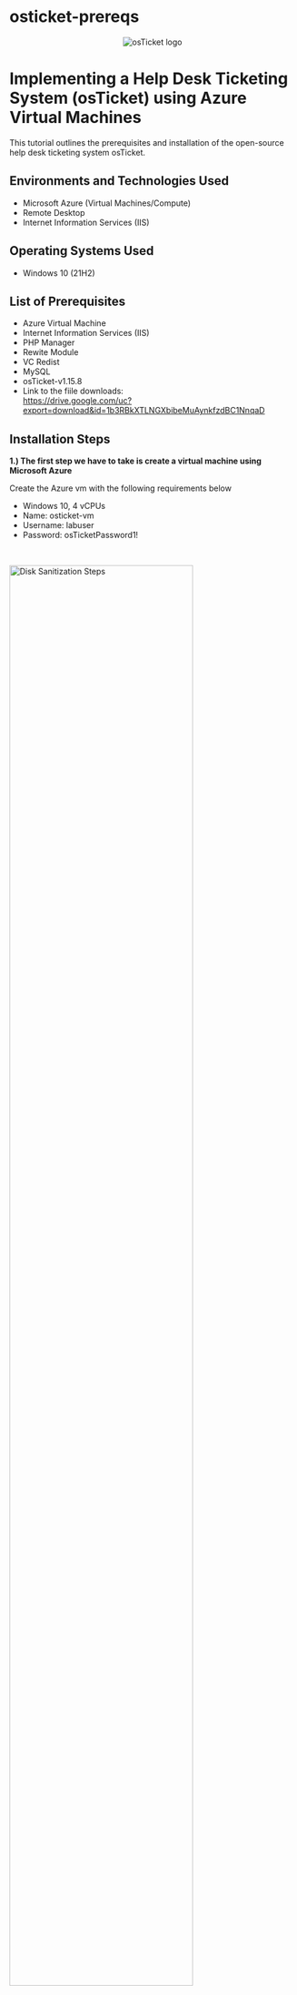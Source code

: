 # osticket-prereqs
<p align="center">
<img src="https://i.imgur.com/Clzj7Xs.png" alt="osTicket logo"/>
</p>

<h1>Implementing a Help Desk Ticketing System (osTicket) using Azure Virtual Machines</h1>
This tutorial outlines the prerequisites and installation of the open-source help desk ticketing system osTicket.<br />

<h2>Environments and Technologies Used</h2>

- Microsoft Azure (Virtual Machines/Compute)
- Remote Desktop
- Internet Information Services (IIS)

<h2>Operating Systems Used </h2>

- Windows 10</b> (21H2)

<h2>List of Prerequisites</h2>

- Azure Virtual Machine  
- Internet Information Services (IIS)
- PHP Manager
- Rewite Module 
- VC Redist
- MySQL
- osTicket-v1.15.8
- Link to the fiile downloads:<br>
  https://drive.google.com/uc?export=download&id=1b3RBkXTLNGXbibeMuAynkfzdBC1NnqaD

<h2>Installation Steps</h2>

<p><b>1.) The first step we have to take is create a virtual machine using Microsoft Azure</b><p>
<p>Create the Azure vm with the following requirements below</p>

- Windows 10, 4 vCPUs
- Name: osticket-vm
- Username: labuser
- Password: osTicketPassword1!
<br />

<p>
<img src="https://i.imgur.com/Tj4r5V6.png" height="80%" width="80%" alt="Disk Sanitization Steps"/>
</p>

<p><b>2.) Once you have created your virtual machine you will want to connect to it by using the public ip address the vm is setup with. You will connect using the remote desktop connection app.</b></p>
<br />

<p>
<img src="https://i.imgur.com/iTWyTzw.png" height="50%" width="50%" alt="Disk Sanitization Steps"/>
</p>

<p><b>3.)Download the osTicket-installation-files.zip and unzip it on to your remote desktop.</b></p>
<p>We will use the files in this folder to install osTicket and some of the dependencies</p>
<p>The folder should be called "osTicket-Installation-Files</p>

<img src="https://i.imgur.com/V8mUNPQ.jpeg" height="50%" width="50%" alt="folder download"/>
<br />

<p><b>4.)Next we will need to enable IIS and CGI</b></p>
<p>Navigate to Control Panel --> Programs --> Programs and Features --> Turn Windows features on or off</p>
  <img src="https://i.imgur.com/w4UPobO.png" height="60%" width="50%" alt="Control Panel "/>
  <img src="https://i.imgur.com/8HmT6G8.png" height="50%" width="50%" alt='Control Panel'/>
<p><b>Make sure all the following boxes are checked</b></p>
<p>  <img src="https://i.imgur.com/EXbeltI.png" height="50%" width="30%" alt="Control Panel "/></p>

<p><b>Check if this feature is working by going to your browser and typing in the loopback address 127.0.0.1</b></p>
<p><img src="https://i.imgur.com/Wi7z0Fk.png" height="60%" width="60%" alt="Control Panel "/></p>

<p><b>5.)Install PHP manager for IIS</b></p>
<p>From the osTicket-Installation-Files folder install PHP Manager for IIS (PHPManagerForIIS_V1.5.0.msi)</p>
<img src= "https://i.imgur.com/IsTbhCm.png" height= "50%" width="60%" alt= PHP manager/>

<p><b>6.) Install the Rewite Module</b></p>
<p>From the osTicket-Installation-Files folder install the Rewite Module (rewrite_amd64_en-US.msi)</p>
<img src="https://i.imgur.com/DtnRxcf.png" height="50%" width="50%" alt="Rewite Module"/>

<p><b>7.)Create the PHP direcory</b></p>
<p>Navigate to the system c:drive and create a directory named "PHP</p>

<p><b>Unzip PHP files into the folder</b></p>
<p>From the “osTicket-Installation-Files” folder, unzip PHP 7.3.8 (php-7.3.8-nts-Win32-VC15-x86.zip) into the “C:\PHP” folder</p>
<img src="https://i.imgur.com/RCzj7nY.jpeg" height="50%" width=" 50%"/>

<p><b>8.) Install VC redist Dependency</b></p>
<p>From the “osTicket-Installation-Files” folder, install VC_redist.x86.exe.</p>
<img src="https://i.imgur.com/F3Ok7El.jpeg" height="50%" width="50%"/>

<p><b>9.)Install MySQL</b></p>
<p>From the “osTicket-Installation-Files” folder, install MySQL 5.5.62 (mysql-5.5.62-win32.msi)</p>

- Typical Setup ->
- Launch Configuration Wizard (after install) ->
- Standard Configuration ->
- Username: root
- Password: root

<img src="https://i.imgur.com/Ety7AsO.jpeg" height="50%" width="50%"/>
<img src="https://i.imgur.com/uVfYAT3.jpeg" height="50%" width="50%"/>
<img src="https://i.imgur.com/51tpP9L.jpeg" height="50%" width="50%"/>
<img src="https://i.imgur.com/SWUbZXv.jpeg" height="50%" width="50%"/>

<p><b>10.)Next we will have to register PHP within IIS</b></p>

<p>Open IIS as an administrator and click register new PHP version</p>
<img src="https://i.imgur.com/F3Ok7El.jpeg" height="50%" width="50%"/>

<p>When clicked register under PHP folder created in the C:drive (C:\PHP\php-cgi.exe)</p>
<img src="https://i.imgur.com/cbIoWdn.png" height="50%" width="50%"/>
<img src="https://i.imgur.com/XmPFZOK.jpeg" height="50%" width="50%"/>


<p>Reload IIS (Open IIS, Stop and Start the server)</p>
<img src="https://i.imgur.com/LDNGiIt.png" height="30%" width="30%" />

<h3><b>11.)Now we get to install osTicket</b></h3>

- From the “osTicket-Installation-Files” folder, unzip “osTicket-v1.15.8.zip” 
- Copy the “upload” folder into “c:\inetpub\wwwroot”
- Within “c:\inetpub\wwwroot”, Rename “upload” to “osTicket”
  
<img src="https://i.imgur.com/PAQTIOE.jpeg" height="50%" width="50%" />

<p>Reload IIS (Open IIS, Stop and Start the server)</p>
<img src="https://i.imgur.com/LDNGiIt.png" height="30%" width="30%" />

<p>Navigate to osTicket through IIS</p>
<p>Go to sites -> Default -> osTicket. On the right, click “Browse *:80”</p>
<img src="https://i.imgur.com/NubMK2w.jpeg" height="60%" width="40%"/>
<img src="https://i.imgur.com/9kHCPCG.jpeg" height="60%" width="40%"/>


<p>We've launched osTicket and now need to enable required extensions for osTicket.</p>
<p>We will need to enable these extensions in IIS</p>
<img src="https://i.imgur.com/7KZsybb.png" height="50%" width="50%"/>
</br>

<p>To enable the extensions: -Go back to IIS, sites -> Default -> osTicket -Double click PHP manager -Click "Enable or disable an extension"</p>
<div style="display: flex; flex-direction: row; flex-wrap:wrap;">
    <img src="https://i.imgur.com/PAKfiT3.png" width="60%" />
    <img src="https://i.imgur.com/1yr0VCh.png" width="70%" height="50%"/>
    <p>We will want to enable three extensions from here.</p>
      <ol>
        <li>php_imap.dll</li>
        <li>php_intl.dll</li>
        <li>php_opcache.dll</li>
      </ol>
      <img src="https://i.imgur.com/UKbsV2z.png" width="70%" />
</div>
</br>

<p>Refresh the osTicket site in your browser, observe the changes</p>
<img src="https://i.imgur.com/GgWeGFe.jpeg" width="70%" />

<p>Next we will have to navigate to C:\inetpub\wwwroot\osTicket\include\ost-sampleconfig.php and rename the file to ost-config.php in the same directory (C:\inetpub\wwwroot\osTicket\include).</p>
<img src="https://i.imgur.com/VhPOY0e.png" width="70%" />

<p>Assign Permissions: ost-config.php</p>
<p>Now that we have renamed the files, right click on the file and go to properties. From there click security, click on advance, and disable the inheritance. We will select Remove all inherited permissions from this object.</p>

  <img src="https://i.imgur.com/zsQjlr8.png"/>

  <p>New Permissions -> Everyone -> All</p>
  <img src="https://i.imgur.com/KAfFfR5.png"/>

<h2>Intial osTicket Install</h2>
<h3>Continue Setting up osTicket in the browser</h3>
<ol>
  <li>Name Helpdesk</li>
  <li>Default Email(This email will receive emails from customers)</li>
</ol>

<p>For Admin User I made sure the email was different from the default system email</p>
  <img src=""/>


<h3>Install HeidiSQL</h3>
<p>From the “osTicket-Installation-Files” folder, install HeidiSQL.</p>

<ol>
  <li>Open Heidi SQL</li>
  <li>Create a new session</li>
  <li>Make sure to set the  to User:root Password:root</li>
  <li>Connect to the session</li>
</ol>

<img src=""/>
